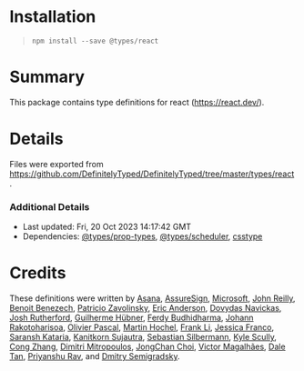 # Installation
> `npm install --save @types/react`

# Summary
This package contains type definitions for react (https://react.dev/).

# Details
Files were exported from https://github.com/DefinitelyTyped/DefinitelyTyped/tree/master/types/react.

### Additional Details
 * Last updated: Fri, 20 Oct 2023 14:17:42 GMT
 * Dependencies: [@types/prop-types](https://npmjs.com/package/@types/prop-types), [@types/scheduler](https://npmjs.com/package/@types/scheduler), [csstype](https://npmjs.com/package/csstype)

# Credits
These definitions were written by [Asana](https://asana.com), [AssureSign](http://www.assuresign.com), [Microsoft](https://microsoft.com), [John Reilly](https://github.com/johnnyreilly), [Benoit Benezech](https://github.com/bbenezech), [Patricio Zavolinsky](https://github.com/pzavolinsky), [Eric Anderson](https://github.com/ericanderson), [Dovydas Navickas](https://github.com/DovydasNavickas), [Josh Rutherford](https://github.com/theruther4d), [Guilherme Hübner](https://github.com/guilhermehubner), [Ferdy Budhidharma](https://github.com/ferdaber), [Johann Rakotoharisoa](https://github.com/jrakotoharisoa), [Olivier Pascal](https://github.com/pascaloliv), [Martin Hochel](https://github.com/hotell), [Frank Li](https://github.com/franklixuefei), [Jessica Franco](https://github.com/Jessidhia), [Saransh Kataria](https://github.com/saranshkataria), [Kanitkorn Sujautra](https://github.com/lukyth), [Sebastian Silbermann](https://github.com/eps1lon), [Kyle Scully](https://github.com/zieka), [Cong Zhang](https://github.com/dancerphil), [Dimitri Mitropoulos](https://github.com/dimitropoulos), [JongChan Choi](https://github.com/disjukr), [Victor Magalhães](https://github.com/vhfmag), [Dale Tan](https://github.com/hellatan), [Priyanshu Rav](https://github.com/priyanshurav), and [Dmitry Semigradsky](https://github.com/Semigradsky).
